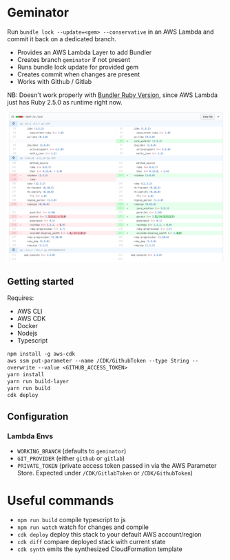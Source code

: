 # Geminator

Run `bundle lock --update=<gem> --conservative` in an AWS Lambda and commit it back on a dedicated branch.

- Provides an AWS Lambda Layer to add Bundler
- Creates branch `geminator` if not present
- Runs bundle lock update for provided gem
- Creates commit when changes are present
- Works with Github / Gitlab

NB: Doesn't work properly with [Bundler Ruby Version](https://bundler.io/v1.12/gemfile_ruby.html), since AWS Lambda just has Ruby 2.5.0 as runtime right now.

![Gemfile](gemfile.png)

## Getting started

Requires:

- AWS CLI
- AWS CDK
- Docker
- Nodejs
- Typescript

```
npm install -g aws-cdk
aws ssm put-parameter --name /CDK/GithubToken --type String --overwrite --value <GITHUB_ACCESS_TOKEN>
yarn install
yarn run build-layer
yarn run build
cdk deploy
```

## Configuration

### Lambda Envs

- `WORKING_BRANCH` (defaults to `geminator`)
- `GIT_PROVIDER` (either `github` or `gitlab`)
- `PRIVATE_TOKEN` (private access token passed in via the AWS Parameter Store. Expected under `/CDK/GitlabToken` or `/CDK/GithubToken`)

# Useful commands

- `npm run build` compile typescript to js
- `npm run watch` watch for changes and compile
- `cdk deploy` deploy this stack to your default AWS account/region
- `cdk diff` compare deployed stack with current state
- `cdk synth` emits the synthesized CloudFormation template
